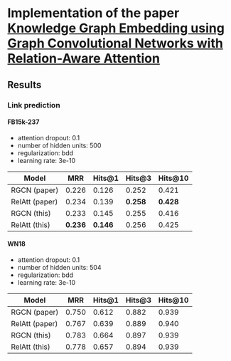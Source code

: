 # Implementation of the paper [Knowledge Graph Embedding using Graph Convolutional Networks with Relation-Aware Attention](https://arxiv.org/pdf/2102.07200.pdf)



## Results

### Link prediction

#### __FB15k-237__


* attention dropout: 0.1
* number of hidden units: 500
* regularization: bdd
* learning rate: 3e-10

| Model             | MRR       | Hits@1    | Hits@3    | Hits@10   |
|-------------------|-------    |--------   |--------   |---------  |
| RGCN (paper)      | 0.226     | 0.126     | 0.252     | 0.421     |
| RelAtt (paper)    | 0.234     | 0.139     | __0.258__ | __0.428__ |
| RGCN (this)       | 0.233     | 0.145     | 0.255     | 0.416     |
| RelAtt (this)     | __0.236__ | __0.146__ | 0.256     | 0.425     |


#### __WN18__

* attention dropout: 0.1
* number of hidden units: 504
* regularization: bdd
* learning rate: 3e-10



| Model             | MRR   | Hits@1 | Hits@3 | Hits@10 |
|-------------------|-------|--------|--------|---------|
| RGCN (paper)      | 0.750 | 0.612  | 0.882  | 0.939   |
| RelAtt (paper)    | 0.767 | 0.639  | 0.889  | 0.940   |
| RGCN (this)       | 0.783 | 0.664  | 0.897  | 0.939   |
| RelAtt (this)     | 0.778 | 0.657  | 0.894  | 0.939   |

